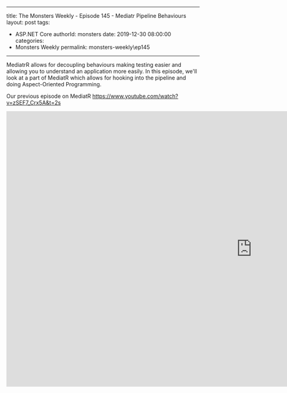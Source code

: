 
---
title: The Monsters Weekly - Episode 145 -  Mediatr Pipeline Behaviours
layout: post
tags: 
  - ASP.NET Core
authorId: monsters
date: 2019-12-30 08:00:00
categories:
  - Monsters Weekly
permalink: monsters-weekly\ep145
---

MediatrR allows for decoupling behaviours making testing easier and allowing you to understand an application more easily. In this episode, we'll look at a part of MediatR which allows for hooking into the pipeline and doing Aspect-Oriented Programming. 

Our previous episode on MediatR
https://www.youtube.com/watch?v=zSEF7_Crx5A&t=2s

<iframe width="1280" height="720" src="https://www.youtube.com/embed/0H5TcSV4QTg" frameborder="0" allow="accelerometer; autoplay; encrypted-media; gyroscope; picture-in-picture" allowfullscreen></iframe>
